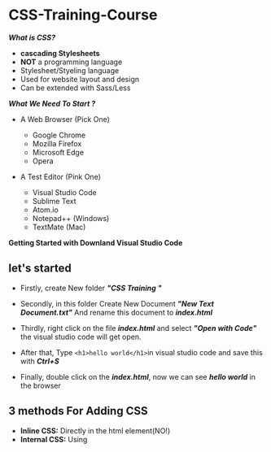# CSS-Training-Course

***What is CSS?***
  + **cascading Stylesheets**
  + **NOT** a programming language
  + Stylesheet/Styeling language
  + Used for website layout and design 
  + Can be extended with Sass/Less

***What We Need To Start  ?***

  + A Web Browser (Pick One)
    - Google Chrome
    - Mozilla Firefox
    - Microsoft Edge
    - Opera 

  + A Test Editor (Pink One)
    + Visual Studio Code
    + Sublime Text 
    + Atom.io
    + Notepad++ (Windows)
    + TextMate (Mac)

**Getting Started with Downland Visual Studio Code**
## let's started

+ Firstly, create New folder  ***"CSS Training "***

+ Secondly, in this folder Create New Document  ***"New Text Document.txt"***  And rename this document to ***index.html***

+ Thirdly, right click on the file ***index.html***  and select ***"Open with Code"***  the visual studio code will get open.

+ After that, Type ```<h1>hello world</h1>```in visual studio code and save this with ***Ctrl+S***

+ Finally, double click on the ***index.html***, now we can see ***hello world*** in the browser 

## 3 methods For Adding CSS

 + **Inline CSS:** Directly in the html element(NO!)
 + **Internal CSS:** Using <style> tags within a single document
 + **External CSS:** Linking an external .css file
 
 **Inline CSS:**
  ```
  <h1 style="color:red" >Hello World</h1>
  ```
  **Internal CSS:**
  
  add this code in the head
  ```
  <style type="text/css">
        h1{
            color: blue;
        }
  </style>
  ```
**External CSS:**

+ Firstly, in the same folder ***"CSS Training "*** create New folder  ***"CSS"***

+ Secondly, in this folder Create New Document  ***"New Text Document.txt"***  And rename this document to ***styles.css***

+ Thirdly, right click on the file ***styles.css***  and select ***"Open with Code"***  the visual studio code will get open.

+ After that, Type ```h1{ color: blue;}``` in visual studio code and save this with ***Ctrl+S***

+ Now go to ***index.html*** add this line ```<link rel="stylesheet" type="text/css" href="css/styles.css">``` code  in the head

+ Finally, now we can see ***hello world*** with color blue in the browser 

## CSS Selector

![selector](https://user-images.githubusercontent.com/69158314/111882106-01aa7900-89b4-11eb-843c-fdcdac42e56d.jpg)

For example :

```
body{
    background-color: #f4f4f4;
    color: #555555;
    }
```
## Box Modle Colors In CSS

**Color Names and HTML Color names**
```
body{
      color: red;
      background: coral;
    }
```
**Hexadecimal**
```
h1{
    color: #00ff00;
  }
```
**RGB**
```
p{
   color:rgb(0, 0, 255) ;
 }
```
**html**
```
 <div class="container">
      <div class="box-1">
          <h1>Hello World</h1>
          <p>
          Lorem ipsum dolor sit amet consectetur adipisicing elit. Placeat optio sed aut eaque quis laudantium laborum natus, neque tenetur amet. Non saepe eius minus blanditiis, enim nesciunt. Possimus, consectetur rerum.
          </p>
      </div>
  </div>
```
**css**
```
body{
    background-color: #f4f4f4;
    color: #555555;

    font-family: Arial, Helvetica, sans-serif;
    font-size: 18px;
    font-weight: bold;
    /* same as above */
    /* font: normal 18px Arial, Helvetica, sans-serif; */

    line-height: 1.6em;
    margin: 0;
    
    } 

.container{
    width: 80%;
    /* width: 490px; */
    margin: auto;
          }
.box-1{
    background-color: #333;
    color:#fff;
      }
```
## CSS Box Modle

![css_box_model](https://user-images.githubusercontent.com/69158314/111900912-69ed6f00-8a35-11eb-83a8-e627edac7610.png)

## Margin Padding Border
```
.box-1{
    background-color: #333;
    color:#fff;

    border-right: 5px red solid;
    border-left: 5px red solid;
    border-top: 5px red solid;
    border-bottom: 5px red solid;
    border-width: 3px;
    border-bottom-width: 10px;
    border-top-style: dotted;

    border: 5px red solid;

    padding-top: 20px;
    padding-bottom: 20px;
    padding-right: 20px;
    padding-left: 20px;
    /* same as above */
    padding: 20px;

    margin-top: 20px;
    margin-bottom: 20px;
    margin-right: 0px;
    margin-left: 0px;
    /* same as above */
    margin: 20px 0;
}
```
## Style of Titre: Hello World
```
.box-1 h1{
    font-family: Tahoma;
    font-weight:800;
    font-style: italic;
    text-decoration: underline;
    text-transform: uppercase;
    letter-spacing: 0.2em;
    word-spacing: 1em;
}
```
## add class box-2 in Html
```
<div class="container">
    <div class="box-1">
        <h1>Hello World</h1>
        <p>
        Lorem ipsum dolor sit amet consectetur adipisicing elit. Placeat optio sed aut eaque quis laudantium laborum natus, neque tenetur amet. Non saepe eius minus blanditiis, enim nesciunt. Possimus, consectetur rerum.
        </p>
    </div>
    <div class="box-2">
        <h1>Goodbye Team</h1>
        <p>
        Lorem ipsum dolor sit amet consectetur adipisicing elit. Placeat optio sed aut eaque quis laudantium laborum natus, neque tenetur amet. Non saepe eius minus blanditiis, enim nesciunt. Possimus, consectetur rerum.
        </p>
    </div>
</div>
```
## Style of box2
```
.box-2{
    border: 3px dotted #ccc;
    padding: 20px;
    margin: 20px 0;
      }
```
## add class categories in Html
```
<div class="categories">
    <h2>Categories</h2>
    <ul>
        <li><a href="#">Category 1</a></li>
        <li><a href="#">Category 2</a></li>
        <li><a href="#">Category 3</a></li>
        <li><a href="#">Category 4</a></li>
    </ul>
</div>
```
## Style of class categories
```
.categories{
    border:1px #ccc solid;
    padding: 10px;
    border-radius:15px;
}

.categories h2{
    text-align: center;
}

.categories ul{
    padding: 0;
    list-style:square;
    list-style: none;
}

.categories li{
    padding-bottom: 6px;
    border-bottom:dotted 1px #333;
  
}

a{
    text-decoration: none;
}
a:hover{
    color:red;
}

a:active{
    color:green
}
```
## add class form in Html
```
<form class="my-form">
  <div class="form-group">
       <label>First Name:</label>
       <input type="text" name="firstName">
  </div> 
  <div class="form-group">
       <label>Last Name:</label>
       <input type="text" name="lastName">
  </div> 
  <div class="form-group">
       <label>Email:</label>
       <input type="text" name="email"> 
  </div> 
  <div class="form-group">
      <label>Message:</label>
      <textarea name="message"></textarea>
  </div>
  <input class="button" type="submit" value="Submit">
</form>
```
## Style of class form
```
.my-form{
    padding: 20px;
}

.my-form .form-group{
    padding-bottom: 15px;
}

.my-form label{
    display: block;
}

.my-form input[type="text"], .my-form textarea{
    padding: 8px;
    width: 100%;
}

.button{
    background-color: #333;
    color: #fff;
    padding: 10px 15px;
    border:none;
}

.button:hover{
    background:red;
}
```


# Demo

**body**
```
body{
  background-color: #f4f4f4;
  color: #555;
  font-family: Arial, Helvetica, sans-serif;
  font-size: 16px;
  line-height: 1.6em;
  margin:0;
}
```
**header**
```
<header id="main-header">
  <div class="container">
      <h1>My Web site</h1>
  </div>
</header>
```
**Style of header**
```
.container{
  width: 80%;
  margin:auto;
  overflow: hidden;
}

/* start header */
#main-header{
  background-color: rgb(100, 155, 180);
  color: #fff;
}
/* end header */
```
**navbar**
```
<nav id="navbar">
  <div class="container">
    <ul>
        <li><a href="#home" class="active">Home</a></li>
        <li><a href="#news">News</a></li>
        <li><a href="#contact">Contact</a></li>
        <li><a href="#about">About</a></li>
    </ul>
   </div>  
</nav>
```
**Style of header**
```
/* start navbar */
#navbar{
  background-color: #333;
  color: #fff;
}

#navbar ul{
 padding: 0;
 list-style: none;
}

#navbar li{
  display: inline;
}

#navbar a{
  color:#fff;
  text-decoration: none;
  font-size: 18px;
  padding: 14px 16px;
}

#navbar a:hover {
  background-color: #ddd;
  color: black;
}

#navbar a.active {
  background-color: #3e3bcfce;
  color: white;
}
/* end navbar */
```
**showcase**
```
<section id="showcase">
  <div class="container">
      <h1>Lorem ipsum dolor, sit amet consectetur adipisicing elit</h1>
  </div>
</section>
```
**Style of showcase**
```
/* start showcase */
#showcase{
  background-image: url('image.jpg');
  background-position: center right;
  min-height: 300px;
  margin-bottom: 30px;
  text-align: center;
}

#showcase h1{
  color: #fff;
  font-size: 50px;
  line-height: 1.6em;
  padding-top: 30px;
}
/* end showcase */
```
**main and sidebar**
```
<div class="container">
  <section id="main">
      <h1>Welcome</h1>
      <p>Lorem ipsum dolor, sit amet consectetur adipisicing elit. Consequatur, repellat molestias aspernatur architecto dignissimos repellendus esse eius? Fugit placeat facere, enim sit aspernatur distinctio dolorem vero quaerat, accusamus soluta perspiciatis.</p>
  </section>

  <aside id="sidebar">
      <p>Lorem ipsum dolor, sit amet consectetur adipisicing elit. Consequatur, repellat molestias aspernatur architecto dignissimos repellendus esse eius? Fugit placeat facere, enim sit aspernatur distinctio dolorem vero quaerat, accusamus soluta perspiciatis.</p>
  </aside>
</div>
```
**Style of main and sidebar**
```
/* start main */
#main{
  float: left;
  width: 70%;
  padding:0 30px;
  box-sizing: border-box;
}
/* end main */

/* start sidebar */
#sidebar{
  float: right;
  width: 30%;
  background:#333;
  color: #fff;
  padding: 10px;
  box-sizing: border-box;
}
/* end sidebar */
```
**footer**
```
<footer id="main-footer">
    <p>Copyright &copy;2021 My Website</p>
</footer>
```
**Style of footer**
```
/* start footer */
#main-footer{
  background-color: #333;
  color: #fff;
  text-align: center;
  padding: 20px;
  margin-top: 40px;
}
/* end footer */
```
**Responsive**
```
@media(max-width:600px){
  #main{
    width: 100%;
    float: none;
  }
  #sidebar{
    width: 100%;
    float: none;
  }
}
```
**All Code HTML**
```
<!DOCTYPE html>
<html lang="en">
<head>
    <title>CSS Training Course</title>
    <link rel="stylesheet" href="styles.css">
</head>
<body>
    <header id="main-header">
        <div class="container">
            <h1>My Web site</h1>
        </div>
    </header>

    <nav id="navbar">
      <div class="container">
        <ul>
            <li><a href="#home" class="active">Home</a></li>
            <li><a href="#news">News</a></li>
            <li><a href="#contact">Contact</a></li>
            <li><a href="#about">About</a></li>
        </ul>
       </div>  
    </nav>
    
    <section id="showcase">
        <div class="container">
            <h1>Lorem ipsum dolor, sit amet consectetur adipisicing elit</h1>
        </div>
    </section>

    <div class="container">
        <section id="main">
            <h1>Welcome</h1>
            <p>Lorem ipsum dolor, sit amet consectetur adipisicing elit. Consequatur, repellat molestias aspernatur architecto dignissimos repellendus esse eius? Fugit placeat facere, enim sit aspernatur distinctio dolorem vero quaerat, accusamus soluta perspiciatis.</p>
        </section>

        <aside id="sidebar">
            <p>Lorem ipsum dolor, sit amet consectetur adipisicing elit. Consequatur, repellat molestias aspernatur architecto dignissimos repellendus esse eius? Fugit placeat facere, enim sit aspernatur distinctio dolorem vero quaerat, accusamus soluta perspiciatis.</p>
        </aside>
    </div>

    <footer id="main-footer">
        <p>Copyright &copy;2021 My Website</p>
    </footer>
</body>
</html>
```
**All Style CSS**
```
body{
  background-color: #f4f4f4;
  color: #555;
  font-family: Arial, Helvetica, sans-serif;
  font-size: 16px;
  line-height: 1.6em;
  margin:0;
}

.container{
  width: 80%;
  margin:auto;
  overflow: hidden;
}


/* start header */
#main-header{
  background-color: rgb(100, 155, 180);
  color: #fff;
}
/* end header */


/* start navbar */
#navbar{
  background-color: #333;
  color: #fff;
}

#navbar ul{
 padding: 0;
 list-style: none;
}

#navbar li{
  display: inline;
}

#navbar a{
  color:#fff;
  text-decoration: none;
  font-size: 18px;
  padding: 14px 16px;
}

#navbar a:hover {
  background-color: #ddd;
  color: black;
}

#navbar a.active {
  background-color: #3e3bcfce;
  color: white;
}
/* end navbar */

/* start showcase */
#showcase{
  background-image: url('image.jpg');
  background-position: center right;
  min-height: 300px;
  margin-bottom: 30px;
  text-align: center;
}

#showcase h1{
  color: #fff;
  font-size: 50px;
  line-height: 1.6em;
  padding-top: 30px;
}
/* end showcase */

/* start main */
#main{
  float: left;
  width: 70%;
  padding:0 30px;
  box-sizing: border-box;
}
/* end main */

/* start sidebar */
#sidebar{
  float: right;
  width: 30%;
  background:#333;
  color: #fff;
  padding: 10px;
  box-sizing: border-box;
}
/* end sidebar */

/* start footer */
#main-footer{
  background-color: #333;
  color: #fff;
  text-align: center;
  padding: 20px;
  margin-top: 40px;
}
/* end footer */


@media(max-width:600px){
  #main{
    width: 100%;
    float: none;
  }
  #sidebar{
    width: 100%;
    float: none;
  }
}
```

![demo](https://user-images.githubusercontent.com/69158314/111908653-4daff900-8a5a-11eb-9878-52484683167a.png)


